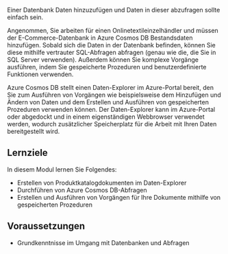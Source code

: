 Einer Datenbank Daten hinzuzufügen und Daten in dieser abzufragen sollte einfach sein. 

Angenommen, Sie arbeiten für einen Onlinetextileinzelhändler und müssen der E-Commerce-Datenbank in Azure Cosmos DB Bestandsdaten hinzufügen. Sobald sich die Daten in der Datenbank befinden, können Sie diese mithilfe vertrauter SQL-Abfragen abfragen (genau wie die, die Sie in SQL Server verwenden). Außerdem können Sie komplexe Vorgänge ausführen, indem Sie gespeicherte Prozeduren und benutzerdefinierte Funktionen verwenden.

Azure Cosmos DB stellt einen Daten-Explorer im Azure-Portal bereit, den Sie zum Ausführen von Vorgängen wie beispielsweise dem Hinzufügen und Ändern von Daten und dem Erstellen und Ausführen von gespeicherten Prozeduren verwenden können. Der Daten-Explorer kann im Azure-Portal oder abgedockt und in einem eigenständigen Webbrowser verwendet werden, wodurch zusätzlicher Speicherplatz für die Arbeit mit Ihren Daten bereitgestellt wird.

## <a name="learning-objectives"></a>Lernziele

In diesem Modul lernen Sie Folgendes:

- Erstellen von Produktkatalogdokumenten im Daten-Explorer
- Durchführen von Azure Cosmos DB-Abfragen
- Erstellen und Ausführen von Vorgängen für Ihre Dokumente mithilfe von gespeicherten Prozeduren

## <a name="prerequisites"></a>Voraussetzungen

- Grundkenntnisse im Umgang mit Datenbanken und Abfragen

